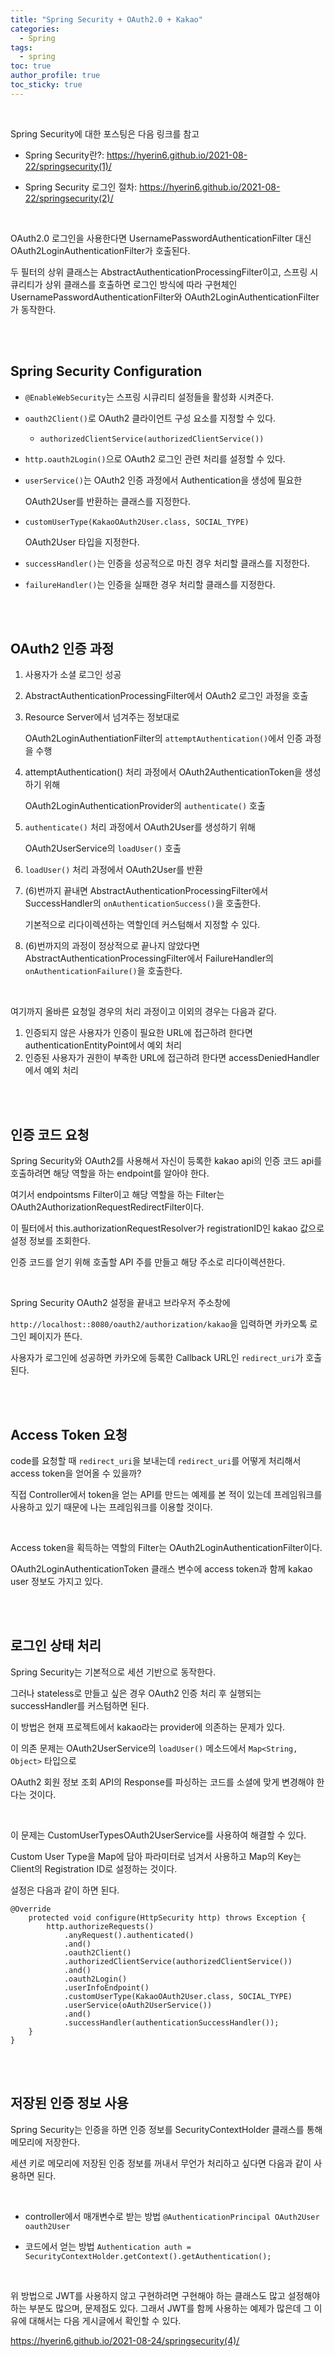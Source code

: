 ```yaml
---
title: "Spring Security + OAuth2.0 + Kakao"
categories:
  - Spring 
tags:
  - spring 
toc: true
author_profile: true
toc_sticky: true
---
```



<br />


Spring Security에 대한 포스팅은 다음 링크를 참고

* Spring Security란?: <https://hyerin6.github.io/2021-08-22/springsecurity(1)/>   

* Spring Security 로그인 절차: <https://hyerin6.github.io/2021-08-22/springsecurity(2)/>



<br />



OAuth2.0 로그인을 사용한다면 UsernamePasswordAuthenticationFilter 대신 OAuth2LoginAuthenticationFilter가 호출된다.

두 필터의 상위 클래스는 AbstractAuthenticationProcessingFilter이고,
스프링 시큐리티가 상위 클래스를 호출하면 로그인 방식에 따라 구현체인
UsernamePasswordAuthenticationFilter와 OAuth2LoginAuthenticationFilter가 동작한다.



<br />

<br />



## Spring Security Configuration 

* `@EnableWebSecurity`는 스프링 시큐리티 설정들을 활성화 시켜준다. 


* `oauth2Client()`로 OAuth2 클라이언트 구성 요소를 지정할 수 있다.
    - `authorizedClientService(authorizedClientService())`



* `http.oauth2Login()`으로 OAuth2 로그인 관련 처리를 설정할 수 있다.

  

* `userService()`는 OAuth2 인증 과정에서 Authentication을 생성에 필요한

    OAuth2User를 반환하는 클래스를 지정한다.

* `customUserType(KakaoOAuth2User.class, SOCIAL_TYPE)`

    OAuth2User 타입을 지정한다.


* `successHandler()`는 인증을 성공적으로 마친 경우 처리할 클래스를 지정한다.

  

* `failureHandler()`는 인증을 실패한 경우 처리할 클래스를 지정한다. 



<br />

<br />





## OAuth2 인증 과정 

1. 사용자가 소셜 로그인 성공 

2. AbstractAuthenticationProcessingFilter에서 OAuth2 로그인 과정을 호출 

3. Resource Server에서 넘겨주는 정보대로

    OAuth2LoginAuthentiationFilter의 `attemptAuthentication()`에서 인증 과정을 수행

4. attemptAuthentication() 처리 과정에서 OAuth2AuthenticationToken을 생성하기 위해 

   OAuth2LoginAuthenticationProvider의 `authenticate()` 호출 

5. `authenticate()` 처리 과정에서 OAuth2User를 생성하기 위해

    OAuth2UserService의 `loadUser()` 호출

6. `loadUser()` 처리 과정에서 OAuth2User를 반환 

7. (6)번까지 끝내면 AbstractAuthenticationProcessingFilter에서 SuccessHandler의 `onAuthenticationSuccess()`을 호출한다.

   기본적으로 리다이렉션하는 역할인데 커스텀해서 지정할 수 있다. 

8. (6)번까지의 과정이 정상적으로 끝나지 않았다면 AbstractAuthenticationProcessingFilter에서 FailureHandler의 `onAuthenticationFailure()`을 호출한다.

<br />


여기까지 올바른 요청일 경우의 처리 과정이고 이외의 경우는 다음과 같다. 

1. 인증되지 않은 사용자가 인증이 필요한 URL에 접근하려 한다면 authenticationEntityPoint에서 예외 처리 
2. 인증된 사용자가 권한이 부족한 URL에 접근하려 한다면 accessDeniedHandler에서 예외 처리 


<br />

<br />



## 인증 코드 요청

Spring Security와 OAuth2를 사용해서 자신이 등록한 kakao api의 인증 코드 api를 호출하려면 해당 역할을 하는 endpoint를 알아야 한다.

여기서 endpointsms Filter이고 해당 역할을 하는 Filter는
OAuth2AuthorizationRequestRedirectFilter이다.

이 필터에서 this.authorizationRequestResolver가 registrationID인 kakao 값으로 설정 정보를  조회한다.

인증 코드를 얻기 위해 호출할 API 주를 만들고 해당 주소로 리다이렉션한다.

<br />

Spring Security OAuth2 설정을 끝내고 브라우저 주소창에

`http://localhost::8080/oauth2/authorization/kakao`을 입력하면 카카오톡 로그인 페이지가 뜬다.

사용자가 로그인에 성공하면 카카오에 등록한 Callback URL인 `redirect_uri`가 호출된다.



<br />

<br />





## Access Token 요청

code를 요청할 때 `redirect_uri`을 보내는데 `redirect_uri`를 어떻게 처리해서 access token을 얻어올 수 있을까?

직접 Controller에서 token을 얻는 API를 만드는 예제를 본 적이 있는데  프레임워크를 사용하고 있기 때문에 나는 프레임워크를 이용할 것이다.

<br />

Access token을 획득하는 역할의 Filter는 OAuth2LoginAuthenticationFilter이다.

OAuth2LoginAuthenticationToken 클래스 변수에 access token과 함께 kakao user 정보도 가지고 있다.



<br />

<br />



## 로그인 상태 처리

Spring Security는 기본적으로 세션 기반으로 동작한다.

그러나 stateless로 만들고 싶은 경우 OAuth2 인증 처리 후 실행되는 successHandler를 커스텀하면 된다.

이 방법은 현재 프로젝트에서 kakao라는 provider에 의존하는 문제가 있다.

이 의존 문제는 OAuth2UserService의 `loadUser()` 메소드에서 `Map<String, Object>` 타입으로

OAuth2 회원 정보 조회 API의 Response를 파싱하는 코드를 소셜에 맞게 변경해야 한다는 것이다.

<br />


이 문제는 CustomUserTypesOAuth2UserService를 사용하여 해결할 수 있다.


Custom User Type을 Map에 담아 파라미터로 넘겨서 사용하고
Map의 Key는 Client의 Registration ID로 설정하는 것이다.

설정은 다음과 같이 하면 된다.


```
@Override
    protected void configure(HttpSecurity http) throws Exception {
        http.authorizeRequests()
            .anyRequest().authenticated()
            .and()
            .oauth2Client()
            .authorizedClientService(authorizedClientService())
            .and()
            .oauth2Login()
            .userInfoEndpoint()
            .customUserType(KakaoOAuth2User.class, SOCIAL_TYPE)
            .userService(oAuth2UserService())
            .and()
            .successHandler(authenticationSuccessHandler());
    }
}
```




<br />

<br />



## 저장된 인증 정보 사용

Spring Security는 인증을 하면 인증 정보를 SecurityContextHolder 클래스를 통해 메모리에 저장한다.

세션 키로 메모리에 저장된 인증 정보를 꺼내서 무언가 처리하고 싶다면 다음과 같이 사용하면 된다.

<br />

* controller에서 매개변수로 받는 방법
  `@AuthenticationPrincipal OAuth2User oauth2User`



* 코드에서 얻는 방법
  `Authentication auth = SecurityContextHolder.getContext().getAuthentication();`


<br />




위 방법으로 JWT를 사용하지 않고 구현하려면 구현해야 하는 클래스도 많고 설정해야 하는 부분도 많으며, 문제점도 있다.
그래서 JWT를 함께 사용하는 예제가 많은데 그 이유에 대해서는 다음 게시글에서 확인할 수 있다.

<https://hyerin6.github.io/2021-08-24/springsecurity(4)/>


